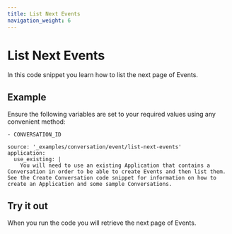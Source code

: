 ```yaml
---
title: List Next Events
navigation_weight: 6
---
```


# List Next Events

In this code snippet you learn how to list the next page of Events.

## Example

Ensure the following variables are set to your required values using any convenient method:

```snippet_variables
- CONVERSATION_ID
```

```code_snippets
source: '_examples/conversation/event/list-next-events'
application:
  use_existing: |
    You will need to use an existing Application that contains a Conversation in order to be able to create Events and then list them. See the Create Conversation code snippet for information on how to create an Application and some sample Conversations.
```

## Try it out

When you run the code you will retrieve the next page of Events.
